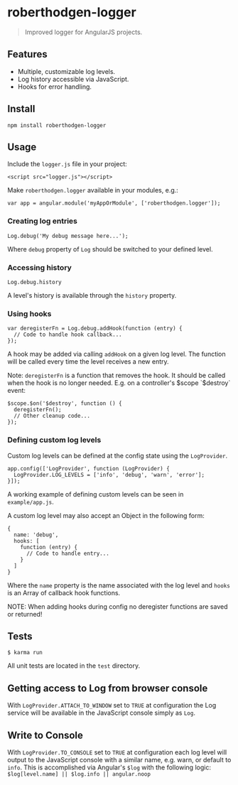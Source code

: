 # roberthodgen-logger

> Improved logger for AngularJS projects.


## Features

- Multiple, customizable log levels.
- Log history accessible via JavaScript.
- Hooks for error handling.


## Install

```
npm install roberthodgen-logger
```


## Usage

Include the `logger.js` file in your project:

```
<script src="logger.js"></script>
```

Make `roberthodgen.logger` available in your modules, e.g.:

```
var app = angular.module('myAppOrModule', ['roberthodgen.logger']);
```


### Creating log entries

```
Log.debug('My debug message here...');
```

Where `debug` property of `Log` should be switched to your defined level.


### Accessing history

```
Log.debug.history
```

A level's history is available through the `history` property.


### Using hooks

```
var deregisterFn = Log.debug.addHook(function (entry) {
  // Code to handle hook callback...
});
```

A hook may be added via calling `addHook` on a given log level. The function will be called every time the level receives a new entry.

Note: `deregisterFn` is a function that removes the hook. It should be called when the hook is no longer needed. E.g. on a controller's $scope `$destroy` event:

```
$scope.$on('$destroy', function () {
  deregisterFn();
  // Other cleanup code...
});
```


### Defining custom log levels

Custom log levels can be defined at the config state using the `LogProvider`.

```
app.config(['LogProvider', function (LogProvider) {
  LogProvider.LOG_LEVELS = ['info', 'debug', 'warn', 'error'];
}]);
```

A working example of defining custom levels can be seen in `example/app.js`.

A custom log level may also accept an Object in the following form:

```
{
  name: 'debug',
  hooks: [
    function (entry) {
      // Code to handle entry...
    }
  ]
}
```


Where the `name` property is the name associated with the log level and `hooks` is an Array of callback hook functions.

NOTE: When adding hooks during config no deregister functions are saved or returned!


## Tests

```
$ karma run
```

All unit tests are located in the `test` directory.


## Getting access to Log from browser console

With `LogProvider.ATTACH_TO_WINDOW` set to `TRUE` at configuration the Log service will be available in the JavaScript console simply as `Log`.


## Write to Console

With `LogProvider.TO_CONSOLE` set to `TRUE` at configuration each log level will output to the JavaScript console with a similar name, e.g. warn, or default to `info`. This is accomplished via Angular's `$log` with the following logic: `$log[level.name] || $log.info || angular.noop`
